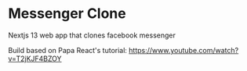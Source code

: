 # Messenger Clone

Nextjs 13 web app that clones facebook messenger

Build based on Papa React's tutorial: https://www.youtube.com/watch?v=T2jKJF4BZOY

